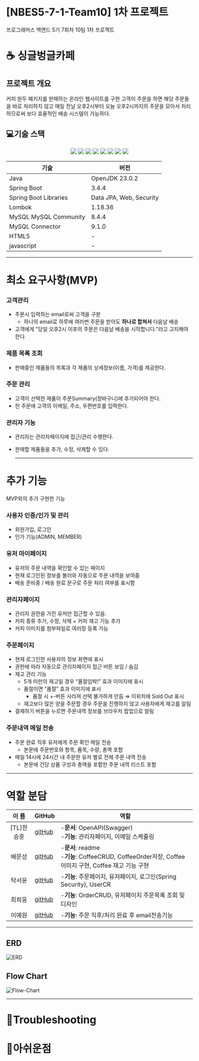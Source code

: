 # [NBES5-7-1-Team10] 1차 프로젝트
프로그래머스 백엔드 5기 7회차 10팀 1차 프로젝트

# ☕ 싱글벙글카페
## 프로젝트 개요
커피 원두 패키지를 판매하는 온라인 웹사이트를 구현
고객이 주문을 하면 해당 주문들을 바로 처리하지 않고
매일 전날 오후2시부터 오늘 오후2시까지의 주문을 모아서 처리하므로써 보다 효율적인 배송 시스템이 가능하다.

## 💻기술 스택

<div align=center>
    <img src="https://img.shields.io/badge/github-181717?style=for-the-badge&logo=github&logoColor=white">
    <img src="https://img.shields.io/badge/spring_boot-6DB33F?style=for-the-badge&logo=springboot&logoColor=white">
    <img src="https://img.shields.io/badge/spring_security-6DB33F?style=for-the-badge&logo=springsecurity&logoColor=white">
    <img src="https://img.shields.io/badge/java-F2302F?style=for-the-badge&logo=openjdk&logoColor=white">
    <img src="https://img.shields.io/badge/mysql-4479A1?style=for-the-badge&logo=mysql&logoColor=white">
    <img src="https://img.shields.io/badge/jpa-F2302F?style=for-the-badge&logo=data&logoColor=white">
    <img src="https://img.shields.io/badge/lombok-EA7600?style=for-the-badge&logo=lombok&logoColor=white">
<img src = "https://img.shields.io/badge/javascript-%23323330.svg?style=for-the-badge&logo=javascript&logoColor=%23F7DF1E">

  
| 기술 | 버전 |
|-------|-------|
|  Java| OpenJDK 23.0.2 | 
| Spring Boot | 3.4.4 | 
|Spring Boot Libraries |Data JPA, Web, Security|
|Lombok|1.18.36|
|MySQL	MySQL Community|8.4.4|
|MySQL Connector| 9.1.0|
|HTML5|  - |
|javascript| - |



    
    
</div>


---

# 최소 요구사항(MVP)

### 고객관리
- 주문시 입력하는 email로써 고객을 구분
  - 하나의 email로 하루에 여러번 주문을 받아도 **하나로 합쳐서** 다음날 배송
- 고객에게 "당일 오후2시 이후의 주문은 다음날 배송을 시작합니다."라고 고지해야 한다.

### 제품 목록 조회
- 판매중인 제품들의 목록과 각 제품의 상세정보(이름, 가격)를 제공한다.

### 주문 관리
- 고객이 선택한 제품이 주문Summary(장바구니)에 추가되어야 한다.
- 한 주문에 고객의 이메일, 주소, 우편번호를 입력한다.

### 관리자 기능
- 관리자는 관리자페이지에 접근/관리 수행한다.
- 판매할 제품들을 추가, 수정, 삭제할 수 있다.


  ---
  
# 추가 기능
MVP외의 추가 구현한 기능
### 사용자 인증/인가 및 관리
  - 회원가입, 로그인
  - 인가 기능(ADMIN, MEMBER)

### 유저 마이페이지
  - 유저의 주문 내역을 확인할 수 있는 페이지
  - 현재 로그인된 정보를 불러와 자동으로 주문 내역을 보여줌
  - 배송 준비중 / 배송 완료 문구로 주문 처리 여부를 표시함
### 관리자페이지
  - 관리자 권한을 가진 유저만 접근할 수 있음.
  - 커피 종류 추가, 수정, 삭제 + 커피 재고 기능 추가
  - 커피 이미지를 첨부파일로 여러장 등록 가능
### 주문페이지
  - 현재 로그인한 사용자의 정보 화면에 표시
  - 권한에 따라 자동으로 관리자페이지 접근 버튼 보임 / 숨김
  - 재고 관리 기능
      - 5개 미만의 재고일 경우 “품절임박!” 효과 이미지에 표시
      - 품절이면 “품절” 효과 이미지에 표시
          - 품절 시 +-버튼 사라져 선택 불가하게 만듬 ⇒ 이위치에 Sold Out 표시
      - 재고보다 많은 양을 주문할 경우 주문을 진행하지 않고 사용자에게 재고를 알림
  - 결제하기 버튼을 누르면 주문내역 정보를 브라우저 팝업으로 알림
### 주문내역 메일 전송
  - 주문 완료 직후 유저에게 주문 확인 메일 전송
      - 본문에 주문번호와 항목, 품목, 수량, 총액 포함
  - 매일 14시에  24시간 내 주문한 유저 별로 전체 주문 내역 전송
      - 본문에 건당 상품 구성과 총액을 포함한 주문 내역 리스트 포함
---

  # 역할 분담
  
|이 름|GitHub|역할|
|:---:|---|---|
|[TL]한승훈|[gitHub](https://github.com/sleepyhoon)|-**문서**: OpenAPI(Swagger) <br> -**기능**: 관리자페이지, 이메일 스케쥴링 |
|배문성|[gitHub](https://github.com/heets-blue)|-**문서**: readme  <br>   -**기능**: CoffeeCRUD, CoffeeOrder저장, Coffee이미지 구현, Coffee 재고 기능 구현|                                
|탁서윤|[gitHub](https://github.com/peng255/)|-**기능**: 주문페이지, 유저페이지, 로그인(Spring Security), UserCR|
|최희웅|[gitHub](https://github.com/chw0912)|-**기능**: OrderCRUD, 유저페이지 주문목록 조회 및 디자인|
|이예원|[gitHub]()|-**기능**: 주문 직후/처리 완료 후 email전송기능|


---
## ERD
![ERD](https://github.com/user-attachments/assets/aff2c7eb-7d15-432d-9344-5804372cd493)



## Flow Chart
![Flow-Chart](https://github.com/user-attachments/assets/5b105c2a-443a-4d89-84b6-aa55f6d247c9)

---

# 🚀Troubleshooting



# 🔎아쉬운점

